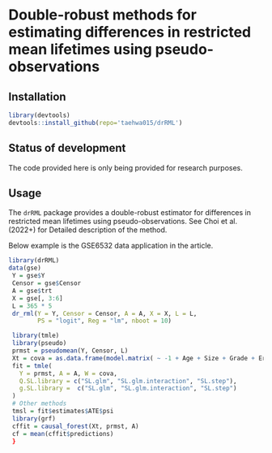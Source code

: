# Double-robust methods for estimating differences in restricted mean lifetimes using pseudo-observations

## Installation
```r
library(devtools)
devtools::install_github(repo='taehwa015/drRML')
```

## Status of development

The code provided here is only being provided for research purposes.

## Usage

The `drRML` package provides a double-robust estimator for differences in restricted mean lifetimes using pseudo-observations.
See Choi et al. (2022+) for Detailed description of the method.

Below example is the GSE6532 data application in the article.
```r
library(drRML)
data(gse)
 Y = gse$Y
 Censor = gse$Censor
 A = gse$trt
 X = gse[, 3:6]
 L = 365 * 5
 dr_rml(Y = Y, Censor = Censor, A = A, X = X, L = L, 
        PS = "logit", Reg = "lm", nboot = 10)

 library(tmle)
 library(pseudo)
 prmst = pseudomean(Y, Censor, L)
 Xt = cova = as.data.frame(model.matrix( ~ -1 + Age + Size + Grade + Er, data = dat))
 fit = tmle(
   Y = prmst, A = A, W = cova,
   Q.SL.library = c("SL.glm", "SL.glm.interaction", "SL.step"),
   g.SL.library =  c("SL.glm", "SL.glm.interaction", "SL.step")
 )
 # Other methods
 tmsl = fit$estimates$ATE$psi
 library(grf)
 cffit = causal_forest(Xt, prmst, A)
 cf = mean(cffit$predictions)
 }
```



